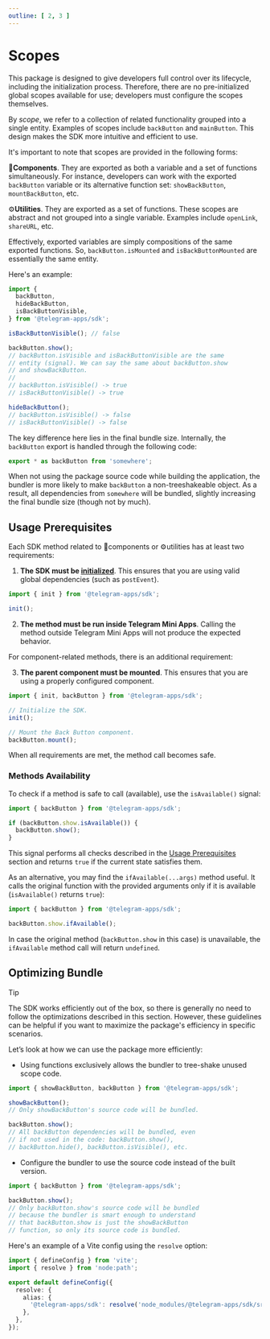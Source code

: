 ```yaml
---
outline: [ 2, 3 ]
---
```


# Scopes

This package is designed to give developers full control over its lifecycle, including the
initialization process. Therefore, there are no pre-initialized global scopes available for use;
developers must configure the scopes themselves.

By *scope*, we refer to a collection of related functionality grouped into a single entity. Examples
of scopes include `backButton` and `mainButton`. This design makes the SDK more intuitive and
efficient to use.

It's important to note that scopes are provided in the following forms:

💠**Components**. They are exported as both a variable and a set of functions simultaneously.
For instance, developers can work with the exported `backButton` variable or
its alternative function set: `showBackButton`, `mountBackButton`, etc.

⚙️**Utilities**. They are exported as a set of functions. These scopes are abstract and not grouped
into a single variable. Examples include `openLink`, `shareURL`, etc.

Effectively, exported variables are simply compositions of the same exported functions.
So, `backButton.isMounted` and `isBackButtonMounted` are essentially the same entity.

Here's an example:

```ts
import {
  backButton,
  hideBackButton,
  isBackButtonVisible,
} from '@telegram-apps/sdk';

isBackButtonVisible(); // false

backButton.show();
// backButton.isVisible and isBackButtonVisible are the same 
// entity (signal). We can say the same about backButton.show 
// and showBackButton.
//
// backButton.isVisible() -> true
// isBackButtonVisible() -> true

hideBackButton();
// backButton.isVisible() -> false
// isBackButtonVisible() -> false
```

The key difference here lies in the final bundle size. Internally, the `backButton` export is
handled through the following code:

```ts
export * as backButton from 'somewhere';
```

When not using the package source code while building the application, the bundler is more likely to
make `backButton` a non-treeshakeable object. As a result, all dependencies from `somewhere` will be
bundled, slightly increasing the final bundle size (though not by much).

## Usage Prerequisites

Each SDK method related to 💠components or ⚙️utilities has at least two requirements:

1. **The SDK must be [initialized](./initializing.md)**. This ensures that you are using valid
   global dependencies (such as `postEvent`).

```ts
import { init } from '@telegram-apps/sdk';

init();
```

2. **The method must be run inside Telegram Mini Apps**. Calling the method outside Telegram Mini
   Apps will not produce the expected behavior.

For component-related methods, there is an additional requirement:

3. **The parent component must be mounted**. This ensures that you are using a properly configured
   component.

```ts
import { init, backButton } from '@telegram-apps/sdk';

// Initialize the SDK.
init();

// Mount the Back Button component.
backButton.mount();
```

When all requirements are met, the method call becomes safe.

### Methods Availability

To check if a method is safe to call (available), use the `isAvailable()` signal:

```ts
import { backButton } from '@telegram-apps/sdk';

if (backButton.show.isAvailable()) {
  backButton.show();
}
```

This signal performs all checks described in the [Usage Prerequisites](#usage-prerequisites) section
and returns `true` if the current state satisfies them.

As an alternative, you may find the `ifAvailable(...args)` method useful. It calls the original
function with the provided arguments only if it is available (`isAvailable()` returns `true`):

```ts
import { backButton } from '@telegram-apps/sdk';

backButton.show.ifAvailable();
```

In case the original method (`backButton.show` in this case) is unavailable, the `ifAvailable`
method call will return `undefined`.

## Optimizing Bundle

> [!TIP]
> The SDK works efficiently out of the box, so there is generally no need to follow the
> optimizations described in this section. However, these guidelines can be helpful if you want to
> maximize the package's efficiency in specific scenarios.

Let’s look at how we can use the package more efficiently:

- Using functions exclusively allows the bundler to tree-shake unused scope code.

```ts
import { showBackButton, backButton } from '@telegram-apps/sdk';

showBackButton();
// Only showBackButton's source code will be bundled.

backButton.show();
// All backButton dependencies will be bundled, even 
// if not used in the code: backButton.show(), 
// backButton.hide(), backButton.isVisible(), etc.
```

- Configure the bundler to use the source code instead of the built version.

```ts
import { backButton } from '@telegram-apps/sdk';

backButton.show();
// Only backButton.show's source code will be bundled 
// because the bundler is smart enough to understand 
// that backButton.show is just the showBackButton 
// function, so only its source code is bundled.
```

Here's an example of a Vite config using the `resolve` option:

```ts
import { defineConfig } from 'vite';
import { resolve } from 'node:path';

export default defineConfig({
  resolve: {
    alias: {
      '@telegram-apps/sdk': resolve('node_modules/@telegram-apps/sdk/src'),
    },
  },
});
```
